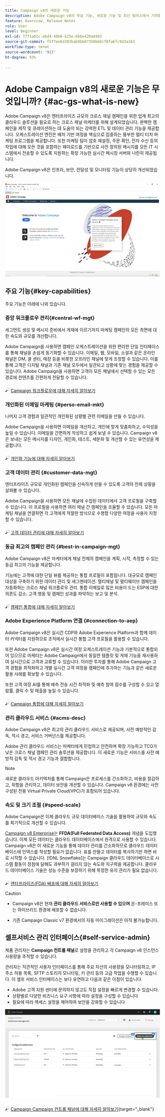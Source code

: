 ```yaml
---
title: Campaign v8의 새로운 기능
description: Adobe Campaign v8의 주요 기능, 새로운 기능 및 최신 릴리스에서 기대할 수 있는 사항을 알아보십시오.
feature: Overview, Release Notes
role: User
level: Beginner
exl-id: 7771a02c-ebd4-48b6-b25e-6b6e420ad493
source-git-commit: f577ee6d303bab9bb07350b60cf0fa6fc9d3a163
workflow-type: tm+mt
source-wordcount: '923'
ht-degree: 93%

---
```


# Adobe Campaign v8의 새로운 기능은 무엇입니까? {#ac-gs-what-is-new}

Adobe Campaign v8은 엔터프라이즈 규모의 크로스 채널 캠페인을 위한 업계 최고의 클라우드 솔루션을 필요로 하는 크로스 채널 마케터를 위해 설계되었습니다. 완벽한 캠페인을 제작 및 큐레이션하는 데 도움이 되는 강력한 ETL 및 데이터 관리 기능을 제공합니다. 오케스트레이션 엔진은 배치 기반 여정을 핵심으로 집중하는 풍부한 멀티 터치 마케팅 프로그램을 제공합니다. 또한 마케팅 팀이 암호 재설정, 주문 확인, 전자 수신 등의 작업에 대해 모든 것을 포함하는 페이로드를 기반으로 사전 정의된 메시지를 모든 IT 시스템에서 전송할 수 있도록 지원하는 확장 가능한 실시간 메시징 서버와 나란히 제공됩니다.

Adobe Campaign v8은 인프라, 보안, 전달성 및 모니터링 기능이 상당히 개선되었습니다.

![](assets/home-page.png)

## 주요 기능{#key-capabilities}

주요 기능은 아래에 나와 있습니다.

### 중앙 워크플로우 관리{#central-wf-mgt}

세그먼트 생성 및 메시지 준비에서 게재에 이르기까지 마케팅 캠페인의 모든 측면에 대한 속도와 규모를 개선합니다.

Adobe Campaign을 사용하면 캠페인 오케스트레이션을 위한 편리한 단일 인터페이스를 통해 채널을 손쉽게 동기화할 수 있습니다. 이메일, 웹, 모바일, 소셜과 같은 온라인 채널은 DM, 콜 센터, 매장 등을 비롯한 오프라인 채널에 맞게 조정할 수 있습니다. 이를 통해 고객은 디지털 채널과 기존 채널 모두에서 일관되고 상황에 맞는 경험을 제공할 수 있습니다. Adobe Campaign을 사용하면 고객이 모든 채널에서 선택할 수 있는 모든 경로에 컨텐츠를 간편하게 전달할 수 있습니다.

![](../assets/do-not-localize/glass.png) [Campaign 워크플로우에 대해 자세히 알아보기](../config/workflows.md)

### 개인화된 이메일 마케팅 {#perso-email-mkt}

나머지 고객 경험과 일관적인 개인화된 상황별 관련 이메일을 만들 수 있습니다.

Adobe Campaign을 사용하면 이메일을 개선하고, 개인에 맞게 맞춤화하고, 수익성을 높일 수 있습니다. 이메일을 간편하게 작성하고 쉽게 보낼 수 있습니다. Campaign v8은 보내는 모든 메시지를 디자인, 개인화, 테스트, 세분화 및 개선할 수 있는 유연성을 제공합니다.

![](../assets/do-not-localize/glass.png) [개인화 기능에 대해 자세히 알아보기](create-message.md)

### 고객 데이터 관리 {#customer-data-mgt}

엔터프라이즈 규모로 개인화된 캠페인을 신속하게 만들 수 있도록 고객의 전체 상황을 살펴볼 수 있습니다.

Adobe Campaign을 사용하면 모든 채널에 수집된 데이터에서 고객 프로필을 구축할 수 있습니다. 이 프로필을 사용하면 여러 채널 간 캠페인을 조율할 수 있습니다. 모든 마케팅 채널을 연결하면 각 고객에게 적절한 방식으로 수행할 다양한 여정을 사용자 지정할 수 있습니다.

![](../assets/do-not-localize/glass.png) [고객 데이터 관리에 대해 자세히 알아보기](audiences.md)

### 동급 최고의 캠페인 관리 {#best-in-campaign-mgt}

Adobe Campaign v8은 마케터에게 채널 전체의 캠페인을 계획, 시작, 측정할 수 있는 동급 최고의 기능을 제공합니다.

기능에는 고객에 대한 단일 뷰를 제공하는 통합 프로필이 포함됩니다. 대규모로 캠페인 대상을 구축하기 위한 데이터 관리 및 세그멘테이션. 멀티채널 및 멀티웨이브 캠페인을 자동화하는 크로스 채널 워크플로우 관리. 통합 이메일로 많은 비용이 드는 ESP에 대한 의존도 감소. 고객 행동 및 캠페인 성과를 파악하는 보고 및 분석.

![](../assets/do-not-localize/glass.png) [캠페인 통합에 대해 자세히 알아보기](campaigns.md)


### Adobe Experience Platform 연결 {#connection-to-aep}

Adobe Campaign v8은 실시간 CDP와 Adobe Experience Platform과 함께 데이터 커넥터를 지원하므로 조직에서 실시간 통합 고객 프로필을 활용할 수 있습니다.

또한 Adobe Campaign v8은 실시간 여정 오케스트레이션 기능과 기본적으로 통합되어 있으므로 마케터는 Adobe Campaign에서 동일한 템플릿 및 게재 기능을 재사용하여 실시간으로 고객과 교류할 수 있습니다. 이러한 투자를 통해 Adobe Campaign 고객 경험을 최적화하고 개별 실시간 고객 여정을 캠페인에 추가하는 기능과 같은 새로운 활용 사례를 확보할 수 있습니다.

또한 고객 여정 AI를 통해 예측 전송 시간 최적화 및 예측 참여 점수를 구성할 수 있고 열람률, 클릭 수 및 매출을 높일 수 있습니다.

![](../assets/do-not-localize/glass.png) [Campaign 통합에 대해 자세히 알아보기](../connect/integration.md)


### 관리 클라우드 서비스 {#acms-desc}

Adobe Campaign v8은 최고의 관리 클라우드 서비스로 제공되며, 사전 예방적인 감독, 적시 경고, 서비스 거버넌스를 제공합니다.

Adobe 관리 클라우드 서비스는 마케터에게 민첩하고 안전하며 확장 가능하고 TCO가 낮은 크로스 채널 캠페인 관리 솔루션을 제공합니다. 이 새로운 기능은 서비스를 사전 예방적 감독 및 적시 경고 기능과 결합합니다.

>[!NOTE]
>
>새로운 클라우드 아키텍처를 통해 Campaign은 프로세스를 간소화하고, 비용을 절감하고, 위험을 관리하고, 데이터 보안을 개선할 수 있습니다. Campaign v8 환경에는 사전 구성된 전용 Virtual Private Cloud(VPC)가 포함되어 있습니다.

### 속도 및 크기 조절 {#speed-scale}

Adobe Campaign은 이제 클라우드 규모 데이터베이스 기술을 활용하여 규모와 속도를 획기적으로 개선할 수 있습니다.

[Campaign v8 Enterprise](../architecture/enterprise-deployment.md)는 **FFDA(Full Federated Data Access)** 개념을 도입했습니다. 이제 모든 데이터는 클라우드 데이터베이스에서 원격으로 사용할 수 있습니다. Campaign v8은 이 새로운 기능을 통해 데이터 관리를 간소화하므로 클라우드 데이터베이스에 인덱스를 작성할 필요가 없습니다. 표를 만들고 데이터를 복사하기만 하면 바로 시작할 수 있습니다. [!DNL Snowflake]는 Campaign 클라우드 데이터베이스로 시스템 활동이 정점에 달해도 과부하가 걸리지 않는 속도와 지구력을 제공합니다. 클라우드 데이터베이스 기술은 성능 수준을 보장하기 위해 특정한 유지 관리가 필요 없습니다.

![](../assets/do-not-localize/glass.png) [엔터프라이즈(FDA) 배포에 대해 자세히 알아보기](../architecture/enterprise-deployment.md)

>[!CAUTION]
>
>* Campaign v8은 현재 **관리 클라우드 서비스로만 사용할 수 있으며** 온-프레미스 또는 하이브리드 환경에 배포할 수 없습니다.
>
>* 기존 Campaign Classic v7 환경에서의 자동 마이그레이션은 아직 불가능합니다.


## 셀프서비스 관리 인터페이스{#self-service-admin}

제품 관리자는 **Campaign 컨트롤 패널**&#x200B;로 설정을 관리하고 각 Campaign v8 인스턴스 사용량을 추적할 수 있습니다.

관리자는 직관적인 사용자 인터페이스를 통해 주요 자산의 사용량을 모니터링하고, IP 주소 허용 목록, SFTP 스토리지 모니터링, 키 관리 등의 고급 작업을 수행할 수 있습니다. 이 셀프 서비스 인터페이스는 보다 유연하고 다음과 같은 이점이 있습니다.

* Adobe 고객 지원 센터에 문의하지 않고도 직접 설정을 빠르게 변경할 수 있습니다.
* 상황별로 다양한 비즈니스 요구 사항에 따라 설정을 구성할 수 있습니다
* 필요에 따라 액세스 설정을 제어하여 보안을 강화할 수 있습니다

![](assets/subdomain1.png)

![](../assets/do-not-localize/glass.png) [Campaign Campaign 컨트롤 패널에 대해 자세히 알아보기](https://experienceleague.adobe.com/docs/control-panel/using/discover-control-panel/key-features.html?lang=ko){target="_blank"}


